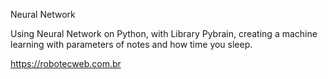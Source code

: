 Neural Network

Using Neural Network on Python, with Library Pybrain, creating a machine learning with parameters of notes and how time you sleep.

https://robotecweb.com.br
